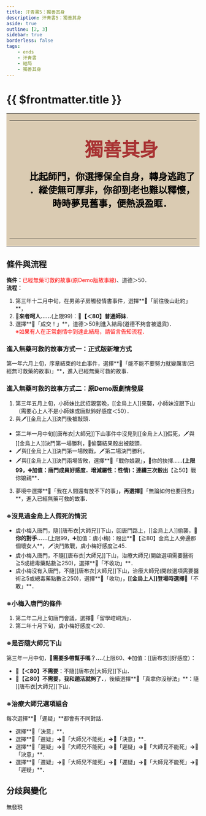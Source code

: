 ```yaml
---
title: 汗青書5：獨善其身
description: 汗青書5：獨善其身
aside: true
outline: [2, 3]
sidebar: true
borderless: false
tags:
    - ends
    - 汗青書
    - 結局
    - 獨善其身
---
```


# {{ $frontmatter.title }}

<table style="text-align:center;">
    <tr>
        <td WIDTH=565 BGCOLOR="#dacbb2">
            <hr><br>
            <font size="7" color="#a83232"><strong>&emsp;&emsp;獨善其身</strong></font>
            <br>
            <br>
            <font size="5" color="000000">
            <strong>
            &emsp;&emsp;比起師門，你選擇保全自身，轉身逃跑了<br>
            &emsp;&emsp;．縱使無可厚非，你卻到老也難以釋懷，<br>
            &emsp;&emsp;時時夢見舊事，便熱淚盈眶．<br>
            &emsp;&emsp;<br>
            <br>
            </strong>
            </font>
            <hr>
        </td>
    </tr>
</table>

## 條件與流程

<b>條件：</b><span style="color: red;">已經無藥可救的故事(原Demo版故事線)</span>、道德＞50．<br>
<b>流程：</b><br>
1. 第三年十二月中旬，在男弟子房觸發情書事件，選擇**📖「前往後山赴約」**，
2. **🎲來者呵人......**(上限99)：**🧾【＜80】普通師妹**．
3. 選擇**📖「成交！」**，道德＞50則進入結局(道德不夠會被退貨)．
<br><span style="color: red;">※如果有人在正常劇情中到達此結局，請留言告知流程．</span>

### 進入無藥可救的故事方式一：正式版新增方式
第一年六月上旬，序章結束的吐血事件，選擇**📖「能不能不要努力就變厲害(已經無可救藥的故事)」**，進入已經無藥可救的故事．

### 進入無藥可救的故事方式二：原Demo版劇情發展
1. 第三年五月上旬，<Girl0Icon>小師妹</Girl0Icon>比武招親當晚，[[金烏上人]]來襲，<Girl0Icon>小師妹</Girl0Icon>沒跟下山（需要心上人不是<Girl0Icon>小師妹</Girl0Icon>或<Girl0Icon>唐默鈴</Girl0Icon>好感度＜50）．
2. 與🗡️[[金烏上人]]決鬥後被敲頭．
+ 第二年一月中旬[[唐布衣|大師兄]]下山事件中沒見到[[金烏上人]]假死，🗡️與[[金烏上人]]決鬥第一場勝利，🎲偷襲結果骰出被敲頭．
+ 🗡️與[[金烏上人]]決鬥第一場敗戰，🗡️第二場決鬥勝利，
+ 🗡️與[[金烏上人]]決鬥兩場皆敗，選擇**📖「戰你娘親」**，**🎲你的抉擇......**(上限99，➕加值：唐門成員好感度．增減屬性：性情)：連續三次骰出**【≧50】戰你娘親**．
3. 夢境中選擇**📖「我在人間還有放不下的事」**，再選擇**📖「無論如何也要回去」**，進入已經無藥可救的故事．

### ※沒見過金烏上人假死的情況
+ <Girl3Icon :size="`small`">虞小梅</Girl3Icon>入唐門，隨[[唐布衣|大師兄]]下山，回唐門路上，[[金烏上人]]偷襲，**🎲你的對手......**(上限99，➕加值：<Girl3Icon :size="`small`">虞小梅</Girl3Icon>)：骰出**🧾【≧80】金烏上人旁邊那個壞女人**，🗡️決鬥敗戰，<Girl3Icon :size="`small`">虞小梅</Girl3Icon>好感度≧45．
+ <Girl3Icon :size="`small`">虞小梅</Girl3Icon>入唐門，不隨[[唐布衣|大師兄]]下山，治療大師兄(開啟選項需要醫術≧5或總毒藥點數≧250)，選擇**📖「不收功」**．
+ <Girl3Icon :size="`small`">虞小梅</Girl3Icon>沒有入唐門，不隨[[唐布衣|大師兄]]下山，治療大師兄(開啟選項需要醫術≧5或總毒藥點數≧250)，選擇**📖「收功」**，[[金烏上人]]登場時選擇**📖「不敢」**．

### ※小梅入唐門的條件
1. 第二年二月上旬唐門會議，選擇📖「留學崆峒派」．
2. 第二年十月下旬，<Girl3Icon :size="`small`">虞小梅</Girl3Icon>好感度＜20．

### ※是否隨大師兄下山
第三年一月中旬，**🎲需要多帶幫手嗎？....**(上限60、➕加值：[[唐布衣]]好感度）：
+ **🧾【＜80】不需要**：不隨[[唐布衣|大師兄]]下山．
+ **🧾【≧80】不需要，我和趙活就夠了．**，後續選擇**📖「真拿你沒辦法」**：隨[[唐布衣|大師兄]]下山．

### ※治療大師兄選項組合
每次選擇**📖「遲疑」**都會有不同對話．
+ 選擇**📖「決意」**．
+ 選擇**📖「遲疑」**→**📖「大師兄不能死」**→**📖「決意」**．
+ 選擇**📖「遲疑」**→**📖「大師兄不能死」**→**📖「遲疑」**→**📖「大師兄不能死」**→**📖「決意」**．
+ 選擇**📖「遲疑」**→**📖「大師兄不能死」**→**📖「遲疑」**→**📖「大師兄不能死」**→**📖「遲疑」**．

## 分歧與變化
無發現
